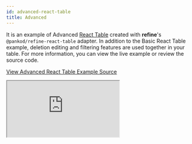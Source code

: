 ```yaml
---
id: advanced-react-table
title: Advanced
---
```


It is an example of Advanced [React Table](https://react-table.tanstack.com/) created with **refine**'s `@pankod/refine-react-table` adapter. In addition to the Basic React Table example, deletion editing and filtering features are used together in your table. For more information, you can view the live example or review the source code.

[View Advanced React Table Example Source](https://github.com/pankod/refine/tree/master/examples/reactTable/advanced)

<iframe src="https://codesandbox.io/embed/github/pankod/refine/tree/master/examples/reactTable/advanced?autoresize=1&fontsize=14&module=%2Fsrc%2Fpages%2Fposts%2Flist.tsx&theme=dark&view=preview"
    style={{width: "100%", height:"80vh", border: "0px", borderRadius: "8px", overflow:"hidden"}}
    title="refine-advanced-react-table-example"
    allow="accelerometer; ambient-light-sensor; camera; encrypted-media; geolocation; gyroscope; hid; microphone; midi; payment; usb; vr; xr-spatial-tracking"
    sandbox="allow-forms allow-modals allow-popups allow-presentation allow-same-origin allow-scripts"
></iframe>
